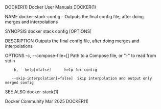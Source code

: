 DOCKER(1)							      Docker User Manuals							     DOCKER(1)

NAME
       docker-stack-config - Outputs the final config file, after doing merges and interpolations

SYNOPSIS
       docker stack config [OPTIONS]

DESCRIPTION
       Outputs the final config file, after doing merges and interpolations

OPTIONS
       -c, --compose-file=[]	  Path to a Compose file, or "-" to read from stdin

       -h, --help[=false]      help for config

       --skip-interpolation[=false]	 Skip interpolation and output only merged config

SEE ALSO
       docker-stack(1)

Docker Community							   Mar 2025								     DOCKER(1)
